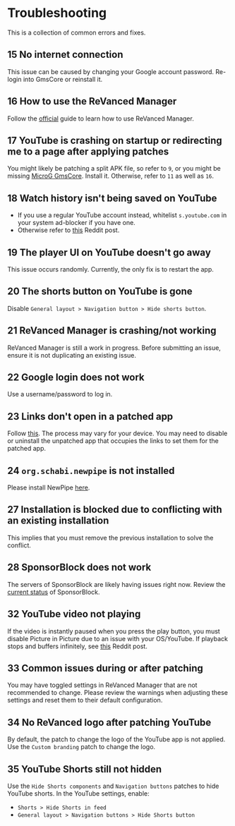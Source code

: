 # Troubleshooting

This is a collection of common errors and fixes.

## 15 No internet connection

This issue can be caused by changing your Google account password. Re-login into GmsCore or reinstall it.

## 16 How to use the ReVanced Manager

Follow the [official](https://github.com/revanced/revanced-manager/tree/main/docs) guide to learn how to use ReVanced Manager.

## 17 YouTube is crashing on startup or redirecting me to a page after applying patches

You might likely be patching a split APK file, so refer to `9`, or you might be missing [MicroG GmsCore](https://github.com/revanced/GmsCore/releases/latest). Install it. Otherwise, refer to `11` as well as `16`.

## 18 Watch history isn't being saved on YouTube

- If you use a regular YouTube account instead, whitelist `s.youtube.com` in your system ad-blocker if you have one.
- Otherwise refer to [this](https://www.reddit.com/r/revancedapp/comments/1fk5dph/spoofing_fixes_for_youtube/) Reddit post.

## 19 The player UI on YouTube doesn't go away

This issue occurs randomly. Currently, the only fix is to restart the app.

## 20 The shorts button on YouTube is gone

Disable `General layout > Navigation button > Hide shorts button`.

## 21 ReVanced Manager is crashing/not working

ReVanced Manager is still a work in progress. Before submitting an issue, ensure it is not duplicating an existing issue.

## 22 Google login does not work

Use a username/password to log in.

## 23 Links don't open in a patched app

Follow [this](https://support.google.com/pixelphone/answer/6271667). The process may vary for your device. You may need to disable or uninstall the unpatched app that occupies the links to set them for the patched app.

## 24 `org.schabi.newpipe` is not installed

Please install NewPipe [here](https://newpipe.net/#download).

## 27 Installation is blocked due to conflicting with an existing installation

This implies that you must remove the previous installation to solve the conflict.

## 28 SponsorBlock does not work

The servers of SponsorBlock are likely having issues right now. Review the [current status](https://status.sponsor.ajay.app/) of SponsorBlock.

## 32 YouTube video not playing

If the video is instantly paused when you press the play button, you must disable Picture in Picture due to an issue with your OS/YouTube. If playback stops and buffers infinitely, see [this](https://www.reddit.com/r/revancedapp/comments/1fk5dph/spoofing_fixes_for_youtube/) Reddit post.

## 33 Common issues during or after patching

You may have toggled settings in ReVanced Manager that are not recommended to change. Please review the warnings when adjusting these settings and reset them to their default configuration.

## 34 No ReVanced logo after patching YouTube

By default, the patch to change the logo of the YouTube app is not applied. Use the `Custom branding` patch to change the logo.

## 35 YouTube Shorts still not hidden

Use the `Hide Shorts components` and `Navigation buttons` patches to hide YouTube shorts. In the YouTube settings, enable:

- `Shorts > Hide Shorts in feed`
- `General layout > Navigation buttons > Hide Shorts button`
